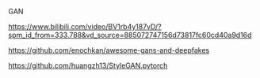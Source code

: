 
GAN

https://www.bilibili.com/video/BV1rb4y187vD/?spm_id_from=333.788&vd_source=885072747156d73817fc60cd40a9d16d

https://github.com/enochkan/awesome-gans-and-deepfakes  

https://github.com/huangzh13/StyleGAN.pytorch